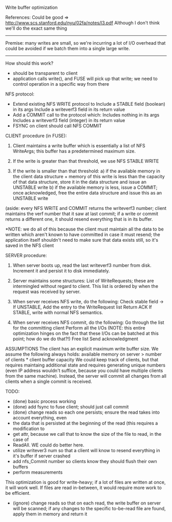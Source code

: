 Write buffer optimization

References:
Could be good => http://www.scs.stanford.edu/nyu/02fa/notes/l3.pdf
Although I don't think we'll do the exact same thing

-----
Premise: many writes are small, so we're incurring a lot of I/O overhead that could be avoided if we batch them into a single large write.

-----
How should this work?
 - should be transparent to client
 - application calls write(), and FUSE will pick up that write; we need to control
   operation in a specific way from there

NFS protocol:
 - Extend existing NFS WRITE protocol to
   Include a STABLE field (boolean) in its args
   Include a writeverf3 field in its return value
 - Add a COMMIT call to the protocol which:
   Includes nothing in its args
   Includes a writeverf3 field (integer) in its return value
 - FSYNC on client should call NFS COMMIT
 
CLIENT procedure (in FUSE):
  1. Client maintains a write buffer which is essentially a list of NFS WriteArgs; this
     buffer has a predetermined maximum size.

  2. If the write is greater than that threshold, we use NFS STABLE WRITE

  3. If the write is smaller than that threshold:
     a) if the available memory in the client data structure + memory of this write
     	is less than the capacity of that data structure, store it in the data structure
	and issue an UNSTABLE write
     b) if the available memory is less, issue a COMMIT; once acknowledged, free the
     	entire data structure and issue this as an UNSTABLE write

  (aside: every NFS WRITE and COMMIT returns the writeverf3 number;
  	  client maintains the verf number
  	  that it saw at last commit; if a write or commit returns a different one,
	  it should resend everything that is in its buffer.

  *NOTE: we do all of this because the client must maintain all the data to be
  	 written which aren't known to have committed in case it must resend;
	 the application itself shouldn't need to make sure that data exists
	 still, so it's saved in the NFS client

SERVER procedure:
  1. When server boots up, read the last writeverf3 number from disk.
     Increment it and persist it to disk immediately.
     
  2. Server maintains some structures:
     List of WriteRequests; these are intermingled without regard to client.
     This list is ordered by when the request was received by server.

  3. When server receives NFS write, do the following:
     Check stable field ->
       If UNSTABLE,
         Add the entry to the WriteRequest list
         Return ACK
       If STABLE, write with normal NFS semantics.

  4. When server receives NFS commit, do the following:
     Go through the list for the committing client
     Perform all the I/Os (NOTE: this entire optimization hinges on the fact
     	     	     	  	 that these I/Os can be batched at this point;
				 how do we do that?!)
     Free list
     Send acknowledgment

ASSUMPTIONS
  The client has an explicit maximum write buffer size.
  We assume the following always holds:
     available memory on server > number of clients * client buffer capacity
  We could keep track of clients, but that requires maintaing additional state and
  requires generating unique numbers (even IP address wouldn't suffice, because you
  could have multiple clients from the same machine). Instead, the server will
  commit all changes from all clients when a single commit is received.


TODO:
 - (done) basic process working
 - (done) add fsync to fuse client; should just call commit
 - (done) change reads so each one persists; ensure the read takes into account everything, even
 - 	  the data that is persisted at the beginning of the read (this requires a modification to
 -	  get attr, because we call that to know the size of the file to read, in the case of
 -	  ReadAll. WE could do better here.
 - utilize writever3 num so that a client will know to resend everything in it's buffer if server crashed
 - add nfs_Commit number so clients know they should flush their own buffers
 - perform measurements

This optimization is good for write-heavy; if a lot of files are written at once, it will work well. If files are read in-between, it would require more work to be efficient.

 - (ignore) change reads so that on each read, the write buffer on server will be scanned; if any changes to the specific to-be-read file are found, apply them in memory and return it